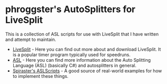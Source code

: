 # phroggster's AutoSplitters for LiveSplit

This is a collection of ASL scripts for use with LiveSplit that I have written and attempt to maintain.

- [LiveSplit](https://livesplit.org/) - Here you can find out more about and download LiveSplit. It is a popular timer program typically used for speedruns.
- [ASL](https://github.com/LiveSplit/LiveSplit.AutoSplitters/blob/master/README.md) - Here you can find more information about the Auto Splitting Language (ASL) (basically C#) and autosplitters in general.
- [Spiraster's ASLScripts](https://github.com/Spiraster/ASLScripts) - A good source of real-world examples for how to implement these things.
